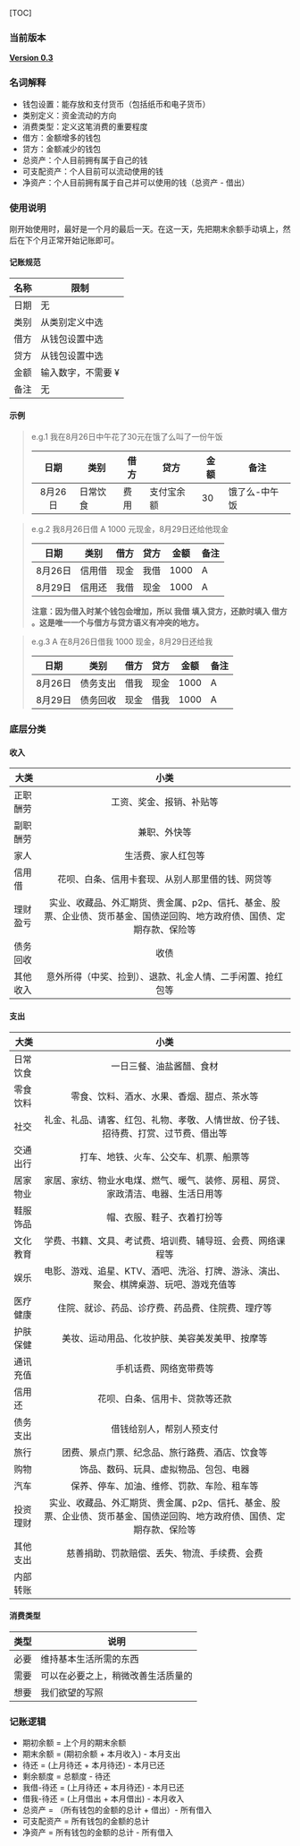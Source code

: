 [TOC]

### 当前版本

**[Version 0.3](https://github.com/Ackerven/Ledger/blob/master/Version.md)**



### 名词解释

+ 钱包设置：能存放和支付货币（包括纸币和电子货币）
+ 类别定义：资金流动的方向
+ 消费类型：定义这笔消费的重要程度
+ 借方：金额增多的钱包
+ 贷方：金额减少的钱包
+ 总资产：个人目前拥有属于自己的钱
+ 可支配资产：个人目前可以流动使用的钱
+ 净资产：个人目前拥有属于自己并可以使用的钱（总资产 - 借出）



### 使用说明

刚开始使用时，最好是一个月的最后一天。在这一天，先把期末余额手动填上，然后在下个月正常开始记账即可。

#### 记账规范

| 名称 | 限制               |
| :--: | ------------------ |
| 日期 | 无                 |
| 类别 | 从类别定义中选     |
| 借方 | 从钱包设置中选     |
| 贷方 | 从钱包设置中选     |
| 金额 | 输入数字，不需要 ¥ |
| 备注 | 无                 |

#### 示例

> e.g.1 我在8月26日中午花了30元在饿了么叫了一份午饭
>
> |  日期   | 类别     | 借方 | 贷方       | 金额 | 备注          |
> | :-----: | -------- | ---- | ---------- | ---- | ------------- |
> | 8月26日 | 日常饮食 | 费用 | 支付宝余额 | 30   | 饿了么-中午饭 |

> e.g.2 我8月26日借 A 1000 元现金，8月29日还给他现金
>
> |  日期   | 类别   | 借方 | 贷方 | 金额 | 备注 |
> | :-----: | ------ | ---- | ---- | ---- | ---- |
> | 8月26日 | 信用借 | 现金 | 我借 | 1000 | A    |
> | 8月29日 | 信用还 | 我借 | 现金 | 1000 | A    |
>
> **注意：因为借入时某个钱包会增加，所以 我借 填入贷方，还款时填入 借方 。这是唯一一个与借方与贷方语义有冲突的地方。**

> e.g.3 A 在8月26日借我 1000 现金，8月29日还给我
>
> |  日期   | 类别     | 借方 | 贷方 | 金额 | 备注 |
> | :-----: | -------- | ---- | ---- | ---- | ---- |
> | 8月26日 | 债务支出 | 借我 | 现金 | 1000 | A    |
> | 8月29日 | 债务回收 | 现金 | 借我 | 1000 | A    |



### 底层分类

#### 收入

| 大类     |                             小类                             |
| -------- | :----------------------------------------------------------: |
| 正职酬劳 |                   工资、奖金、报销、补贴等                   |
| 副职酬劳 |                         兼职、外快等                         |
| 家人     |                      生活费、家人红包等                      |
| 信用借   |       花呗、白条、信用卡套现、从别人那里借的钱、网贷等       |
| 理财盈亏 | 实业、收藏品、外汇期货、贵金属、p2p、信托、基金、股票、企业债、货币基金、国债逆回购、地方政府债、国债、定期存款、保险等 |
| 债务回收 |                             收债                             |
| 其他收入 |  意外所得（中奖、捡到）、退款、礼金人情、二手闲置、抢红包等  |

#### 支出

| 大类     |                             小类                             |
| -------- | :----------------------------------------------------------: |
| 日常饮食 |                   一日三餐、油盐酱醋、食材                   |
| 零食饮料 |          零食、饮料、酒水、水果、香烟、甜点、茶水等          |
| 社交     | 礼金、礼品、请客、红包、礼物、孝敬、人情世故、份子钱、招待费、打赏、过节费、借出等 |
| 交通出行 |            打车、地铁、火车、公交车、机票、船票等            |
| 居家物业 | 家居、家纺、物业水电煤、燃气、暖气、装修、房租、房贷、家政清洁、电器、生活日用等 |
| 鞋服饰品 |                  帽、衣服、鞋子、衣着打扮等                  |
| 文化教育 |  学费、书籍、文具、考试费、培训费、辅导班、会费、网络课程等  |
| 娱乐     | 电影、游戏、追星、KTV、酒吧、洗浴、打牌、游泳、演出、聚会、棋牌桌游、玩吧、游戏充值等 |
| 医疗健康 |       住院、就诊、药品、诊疗费、药品费、住院费、理疗等       |
| 护肤保健 |        美妆、运动用品、化妆护肤、美容美发美甲、按摩等        |
| 通讯充值 |                    手机话费、网络宽带费等                    |
| 信用还   |                花呗、白条、信用卡、贷款等还款                |
| 债务支出 |                   借钱给别人，帮别人预支付                   |
| 旅行     |        团费、景点门票、纪念品、旅行路费、酒店、饮食等        |
| 购物     |            饰品、数码、玩具、虚拟物品、包包、电器            |
| 汽车     |          保养、停车、加油、维修、罚款、车险、租车等          |
| 投资理财 | 实业、收藏品、外汇期货、贵金属、p2p、信托、基金、股票、企业债、货币基金、国债逆回购、地方政府债、国债、定期存款、保险等 |
| 其他支出 |         慈善捐助、罚款赔偿、丢失、物流、手续费、会费         |
| 内部转账 |                                                              |

#### 消费类型

| 类型 | 说明                               |
| ---- | ---------------------------------- |
| 必要 | 维持基本生活所需的东西             |
| 需要 | 可以在必要之上，稍微改善生活质量的 |
| 想要 | 我们欲望的写照                     |



### 记账逻辑

+ 期初余额 = 上个月的期末余额
+ 期末余额 = (期初余额 + 本月收入) - 本月支出
+ 待还 = (上月待还 + 本月待还) - 本月已还
+ 剩余额度 = 总额度 - 待还
+ 我借-待还 = (上月待还 + 本月待还) - 本月已还
+ 借我-待还 = (上月借出 + 本月借出) - 本月收入
+ 总资产 = （所有钱包的金额的总计 + 借出）- 所有借入
+ 可支配资产 = 所有钱包的金额的总计
+ 净资产 = 所有钱包的金额的总计 - 所有借入
